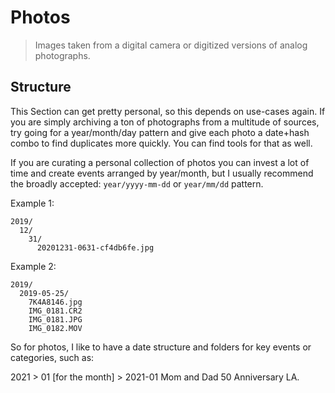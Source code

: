 # Photos

> Images taken from a digital camera or digitized versions of analog photographs.



## Structure

This Section can get pretty personal, so this depends on use-cases again. If you are simply archiving a ton of photographs from a multitude of sources, try going for a year/month/day pattern and give each photo a date+hash combo to find duplicates more quickly. You can find tools for that as well.

If you are curating a personal collection of photos you can invest a lot of time and create events arranged by year/month, but I usually recommend the broadly accepted: `year/yyyy-mm-dd` or `year/mm/dd` pattern.



Example 1:

```i
2019/
  12/
    31/
      20201231-0631-cf4db6fe.jpg
```

Example 2:

```
2019/
  2019-05-25/
    7K4A8146.jpg
    IMG_0181.CR2
    IMG_0181.JPG
    IMG_0182.MOV
```


So for photos, I like to have a date structure and folders for key events or categories, such as:

2021 > 01 [for the month] > 2021-01 Mom and Dad 50 Anniversary LA.

